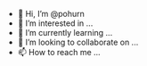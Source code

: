 - 👋 Hi, I’m @pohurn
- 👀 I’m interested in ...
- 🌱 I’m currently learning ...
- 💞️ I’m looking to collaborate on ...
- 📫 How to reach me ...

<!---
pohurn/pohurn is a ✨ special ✨ repository because its `README.md` (this file) appears on your GitHub profile.
You can click the Preview link to take a look at your changes.
--->
